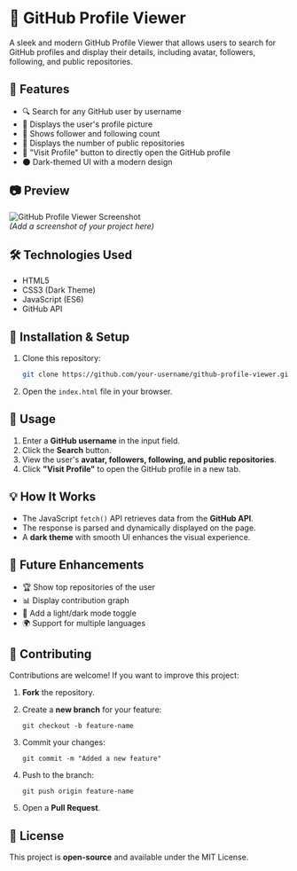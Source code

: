 
# 🚀 GitHub Profile Viewer

A sleek and modern GitHub Profile Viewer that allows users to search for GitHub profiles and display their details, including avatar, followers, following, and public repositories.

## 🌟 Features

- 🔍 Search for any GitHub user by username  
- 📸 Displays the user's profile picture  
- 👥 Shows follower and following count  
- 📂 Displays the number of public repositories  
- 🔗 "Visit Profile" button to directly open the GitHub profile  
- 🌑 Dark-themed UI with a modern design  

## 📷 Preview

![GitHub Profile Viewer Screenshot](preview.png)  
*(Add a screenshot of your project here)*

## 🛠️ Technologies Used

- HTML5  
- CSS3 (Dark Theme)  
- JavaScript (ES6)  
- GitHub API  

## 🚀 Installation & Setup

1. Clone this repository:  
   ```bash
   git clone https://github.com/your-username/github-profile-viewer.git` 

2.  Open the `index.html` file in your browser.

## 📌 Usage

1.  Enter a **GitHub username** in the input field.
2.  Click the **Search** button.
3.  View the user's **avatar, followers, following, and public repositories**.
4.  Click **"Visit Profile"** to open the GitHub profile in a new tab.

## 💡 How It Works

-   The JavaScript `fetch()` API retrieves data from the **GitHub API**.
-   The response is parsed and dynamically displayed on the page.
-   A **dark theme** with smooth UI enhances the visual experience.

## 🎯 Future Enhancements

-   🏆 Show top repositories of the user
-   📊 Display contribution graph
-   🎨 Add a light/dark mode toggle
-   🌍 Support for multiple languages

## 🤝 Contributing

Contributions are welcome! If you want to improve this project:

1.  **Fork** the repository.
2.  Create a **new branch** for your feature:
    

    
    `git checkout -b feature-name` 
    
3.  Commit your changes:
    

    
    `git commit -m "Added a new feature"` 
    
4.  Push to the branch:
    

    
    `git push origin feature-name` 
    
5.  Open a **Pull Request**.

## 📜 License

This project is **open-source** and available under the MIT License.



